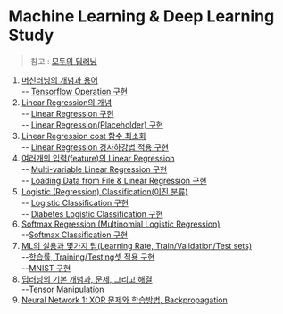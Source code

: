 # Machine Learning & Deep Learning Study 
> 참고 : [모두의 딥러닝](https://www.inflearn.com/course/%EA%B8%B0%EB%B3%B8%EC%A0%81%EC%9D%B8-%EB%A8%B8%EC%8B%A0%EB%9F%AC%EB%8B%9D-%EB%94%A5%EB%9F%AC%EB%8B%9D-%EA%B0%95%EC%A2%8C#)

1. [머신러닝의 개념과 용어](https://blog.naver.com/chlwldk1998/221765482762)    
  -- [Tensorflow Operation 구현](/code/Section1_Tensorflow_Operation.ipynb)
2. [Linear Regression의 개념](https://blog.naver.com/chlwldk1998/221765898015)    
  -- [Linear Regression 구현](/code/Section2_Linear_Regression.ipynb)    
  -- [Linear Regression(Placeholder) 구현](/code/Section2_1_Linear_Regression_Placeholder.ipynb)
3. [Linear Regression cost 함수 최소화](https://blog.naver.com/chlwldk1998/221766697948)    
  -- [Linear Regression 경사하강법 적용 구현 ](/code/Section3_Linear_Regression_minimize_cost.ipynb)    
4. [여러개의 입력(feature)의 Linear Regression](https://blog.naver.com/chlwldk1998/221766778613)        
  -- [Multi-variable Linear Regression 구현](/code/Section4_multi-variable_linear_regression.ipynb)      
  -- [Loading Data from File & Linear Regression 구현](/code/Section4_Loading_Data_from_File.ipynb)    
5. [Logistic (Regression) Classification(이진 분류)](https://blog.naver.com/chlwldk1998/221768331899)    
  -- [Logistic Classification 구현](/code/Section5_Logistic_Classification.ipynb)      
  -- [Diabetes Logistic Classification 구현](/code/Section5_Logistic_Classification_Diabetes.ipynb)        
6. [Softmax Regression (Multinomial Logistic Regression)](https://blog.naver.com/chlwldk1998/221769216219)    
  --[Softmax Classification 구현](/code/Section6_Softmax_Classification.ipynb)    
7. [ML의 실용과 몇가지 팁(Learning Rate, Train/Validation/Test sets)](https://blog.naver.com/chlwldk1998/221769970272)    
  --[학습률, Training/Testing셋 적용 구현](/code/Section7_LearningRate_and_Evaluation.ipynb)    
  --[MNIST 구현](/code/Section7_mnist.ipynb)    
8. [딥러닝의 기본 개념과, 문제, 그리고 해결](https://blog.naver.com/chlwldk1998/221770047162)    
  --[Tensor Manipulation](/code/Section8_Tensor_Manipulation.ipynb)    
9. [Neural Network 1: XOR 문제와 학습방법, Backpropagation](https://blog.naver.com/chlwldk1998/221771935354)    
